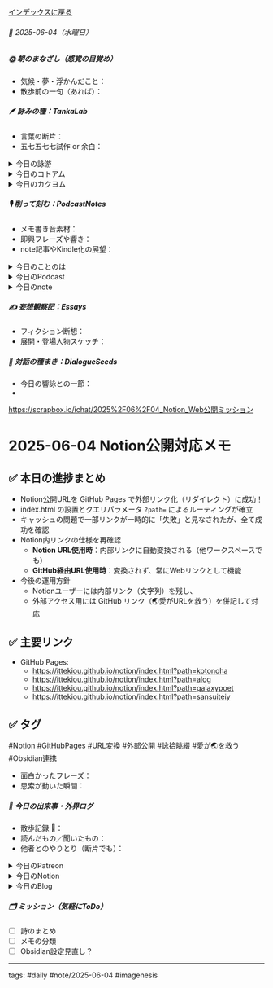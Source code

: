 [インデックスに戻る](../../../DialogueSeeds_2025-26.md)
###### 📅 2025-06-04（水曜日）
##### 🌞 朝のまなざし（感覚の目覚め）
- 気候・夢・浮かんだこと：
- 散歩前の一句（あれば）：

##### 🪶 詠みの種：TankaLab
- 言葉の断片：
- 五七五七七試作 or 余白：

<details>
<summary>今日の詠游</summary>

団扇｜扇子
扇子なき　流行りこと場とうちわうけ
居場所なき猿　草葉で扇ぐ

ロイコクロディリウム｜捨身
ふんがえり　カタツムリのツノ　鳥の餌か
身どり淡白　喰われて生きる

紫陽花｜水無月
皆集う　水陰ひかり　彩りて
あかくある庭　燦々とあお

じゅ｜菩提樹
受信せり　能書きこいて　脳が描く
受難うけしは　お題じゅのせい

詠游四題　令和7年6月4日
パラサイト
うちわおたくさ　手鞠バナ
よはな八千　推し七変化

睫毛｜まつのき
すみのえの
ひとり待つ木に寄り添いて
君がまつ毛に溜めし涙よ

</details>
<details>
<summary>今日のコトアム</summary>


</details>
<details>
<summary>今日のカクヨム</summary>


</details>

##### 🎙 削って刻む：PodcastNotes
- メモ書き音素材：
- 即興フレーズや響き：
- note記事やKindle化の展望：

<details>
<summary>今日のことのは</summary>

🍃**ことのは｜4 June 2025**
**本日のアフタートーク［要約と目次］**
> このエピソードでは、ポッドキャストの制作やブログ運営で利用されるデータベースツールのObsidian、Notion、Scrapboxについて深く考察しています。AI文字起こしの進展によって、情報の伝達や思考の記録の方法が大きく変わる中で、言葉の豊かさとその扱い方の重要性を探っています。（AI summary）
> **目次**
> [ポッドキャスト制作と更新情報](https://listen.style/p/radiocampus/bdvwepe1#chapter1)　[00:00](https://listen.style/p/radiocampus/bdvwepe1#chapter1)  
> [Notionの特性とシェア方法](https://listen.style/p/radiocampus/bdvwepe1#chapter2)　[04:39](https://listen.style/p/radiocampus/bdvwepe1#chapter2)

 **▷過去との葉**　[**ことのは｜4 June 2024**](https://listen.style/p/radiocampus/vbgzbymm)

🍁**ことのは｜6月3日(火)**
**毎日のblogつぶやき**
> 6月3日のブログつぶやきです。
> 相変わらず工事の音がうるさい今日この頃です。今年1年続くんでしょうね、これね。
> ということで今日はもう6月4日になっちゃいました。昨日は寝ちゃいました。こんな感じでうるさいです。
> 昨日は朝のうち晴れてたんですけど、午後から下り坂ですね。今日はちょっと雨も降りましたね。今は止んでますけど、雨雲が結構出てます。気温も低めということです。
> 冬一郎くんは元気に散歩してます。今、玄関先で寝てます。寝ながら番犬してます。
> ポッドキャストは、昨日が3日でしたので、月刊はじめるキャンパスの配信をしました。1周年とか言ってるんですが、2周年ですね。もうすぐ2周年ということになります。
> それからしゃべれるだけしゃべる、そして 投げ銭一粒万倍日ですね。それから夕刊ことのはを配信しています。以上ですね。
> 今日も淡々といろいろ日課やりたいと思います。すでに朝の短歌も詠み、、、[…続きをblogで読む](https://jimt.hatenablog.com/entry/2025/06/04/104238#%E4%BB%8A%E6%97%A5%E3%81%AE%E3%81%A4%E3%81%B6%E3%82%84%E3%81%8D3-June-2025)

**新着Podcasts**
[**6月3日の投げ銭｜2025｜一粒万倍日**](https://listen.style/p/nagesen/ygzy5pqu)**｜**LISTEN
[**“Let’s spiral into Entropic Harmony; Chaocosmochaotic!”｜Vol.22 June 2025｜Camp@Us Magazine Monthly**](https://listen.style/p/hcum/zag95n38)**｜**LISTEN｜[Patreon](https://www.patreon.com/posts/lets-spiral-into-130573707)
[**【しゃべれるだけしゃべる】#0185 話をつくらずなごりを残さず墓場に持ち込まずの三原則は不滅だの話 from Radiotalk**](https://listen.style/p/twilight/1yesf2em)**｜**LISTEN｜[Radiotalk](https://radiotalk.jp/talk/1316323)
[**ことのは｜3 June 2025**](https://listen.style/p/radiocampus/0yceif81)**｜**LISTEN｜[Patreon](https://www.patreon.com/posts/kotonoha-3-june-130574184)
[**blog****｜****3 June 2025**](https://listen.style/p/inmymind/s8df7ej1)**｜**LISTEN

</details>
<details>
<summary>今日のPodcast</summary>

[**6月4日の投げ銭｜2025｜一粒万倍日**](https://listen.style/p/nagesen/ktyg9xzc)**｜**LISTEN
[**337 声to字de隔日記｜勝手にしやがるNotionと毎日のAI交論とリニアとノンリニアの新展開とカオスでコスモスなルーティンの新段階と鍵はCursorな話**](https://listen.style/p/cafe/jhfnlcwc)**｜**LISTEN
[**【早起きは三文の徳】ざれこと編む日々｜四｜水無月 2025 from Radiotalk**](https://listen.style/p/twilight/yrzumows)**｜**LISTEN｜[Radiotalk](https://radiotalk.jp/talk/1316542)
[**ことのは｜4 June 2025**](https://listen.style/p/radiocampus/bdvwepe1)**｜**LISTEN｜[Patreon](https://www.patreon.com/posts/kotonoha-4-june-130661224)
[**blog****｜****4 June 2025**](https://listen.style/p/inmymind/n4secmee)**｜**LISTEN

</details>
<details>
<summary>今日のnote</summary>


</details>

##### ✍️ 妄想観察記：Essays
- フィクション断想：
- 展開・登場人物スケッチ：

##### 🌱 対話の種まき：DialogueSeeds
- 今日の響詠との一節：
- 
https://scrapbox.io/ichat/2025%2F06%2F04_Notion_Web公開ミッション

# 2025-06-04 Notion公開対応メモ

## ✅ 本日の進捗まとめ

- Notion公開URLを GitHub Pages で外部リンク化（リダイレクト）に成功！
- index.html の設置とクエリパラメータ `?path=` によるルーティングが確立
- キャッシュの問題で一部リンクが一時的に「失敗」と見なされたが、全て成功を確認
- Notion内リンクの仕様を再確認
    - **Notion URL使用時**：内部リンクに自動変換される（他ワークスペースでも）
    - **GitHub経由URL使用時**：変換されず、常にWebリンクとして機能
- 今後の運用方針
    - Notionユーザーには内部リンク（文字列）を残し、
    - 外部アクセス用には GitHub リンク（🌏愛がURLを救う）を併記して対応

## ✅ 主要リンク

- GitHub Pages:
  - https://ittekiou.github.io/notion/index.html?path=kotonoha
  - https://ittekiou.github.io/notion/index.html?path=alog
  - https://ittekiou.github.io/notion/index.html?path=galaxypoet
  - https://ittekiou.github.io/notion/index.html?path=sansuiteiy

## ✅ タグ

#Notion #GitHubPages #URL変換 #外部公開 #詠拾眺綴 #愛が🌏を救う #Obsidian連携

- 面白かったフレーズ：
- 思索が動いた瞬間：

##### 📌 今日の出来事・外界ログ
- 散歩記録 🐾：
- 読んだもの／聞いたもの：
- 他者とのやりとり（断片でも）：

<details>
<summary>今日のPatreon</summary>


</details>
<details>
<summary>今日のNotion</summary>

[詠星0008｜R07/06/04](https://scented-spruce-382.notion.site/0008-R07-06-04-208b4b68689181f98408c2b1b87953d1)
[介 -題 A log｜R07/06/04](https://www.notion.so/A-log-R07-06-04-207b4b686891817ea7b9e71c92334efe?source=copy_link)

</details>
<details>
<summary>今日のBlog</summary>

 [AI時代の文字と言葉｜AI進化による言葉と文字の変化について](https://jimt.hatenablog.com/entry/2025/06/04/231548)

</details>

##### 🗂 ミッション（気軽にToDo）
- [ ] 詩のまとめ
- [ ] メモの分類
- [ ] Obsidian設定見直し？

---
tags: #daily #note/2025-06-04 #imagenesis